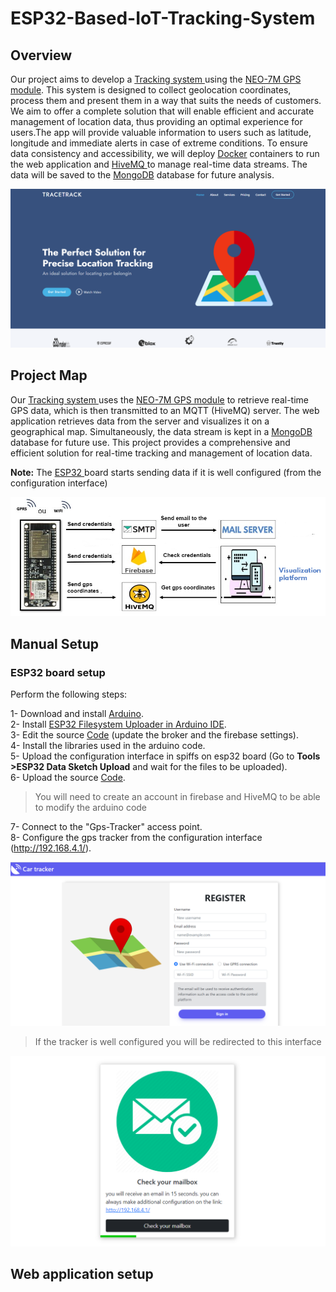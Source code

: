 # ESP32-Based-IoT-Tracking-System

## Overview
Our project aims to develop a <a href="https://github.com/ranizouaoui/ESP32-Based-IoT-Tracking-System/" >Tracking system </a> using the <a href="https://www.u-blox.com/en/product/neo-7-series">NEO-7M GPS module</a>. This system is designed to collect geolocation coordinates, process them and present them in a way that suits the needs of customers. We aim to offer a complete solution that will enable efficient and accurate management of location data, thus providing an optimal experience for users.The app will provide valuable information to users such as latitude, longitude and immediate alerts in case of extreme conditions. To ensure data consistency and accessibility, we will deploy <a href="https://www.docker.com/">Docker</a> containers to run the web application and <a href="https://www.hivemq.com/">HiveMQ </a> to manage real-time data streams. The data will be saved to the <a href="https://www .mongodb.com/">MongoDB</a> database for future analysis.

<div align="center"> 
<img src="https://github.com/ranizouaoui/ESP32-Based-IoT-Tracking-System/blob/main/pictures/home-interface.png" alt="" />
 </div>
 
## Project Map
Our <a href="https://github.com/ranizouaoui/ESP32-Based-IoT-Tracking-System/" >Tracking system </a> uses the <a href="https://www.u-blox.com/en/product/neo-7-series">NEO-7M GPS module</a>  to retrieve real-time GPS data, which is then transmitted to an MQTT (HiveMQ) server. The web application retrieves data from the server and visualizes it on a geographical map. Simultaneously, the data stream is kept in a <a href="https://www .mongodb.com/">MongoDB</a> database for future use. This project provides a comprehensive and efficient solution for real-time tracking and management of location data.

<strong> Note:</strong> The <a href="https://www.espressif.com/en/products/socs/esp32" >ESP32 </a>board starts sending data if it is well configured (from the configuration interface)
<div align="center"> 
<img src="https://github.com/ranizouaoui/ESP32-Based-IoT-Tracking-System/blob/main/pictures/synoptique.png" alt="" />
 </div>
 
 ## Manual Setup
 ### ESP32 board setup
 Perform the following steps:

 1- Download and install <a href="https://www.arduino.cc/">Arduino</a>.<br/>
 2- Install <a href="https://randomnerdtutorials.com/install-esp32-filesystem-uploader-arduino-ide/">ESP32 Filesystem Uploader in Arduino IDE</a>.<br/>
 3- Edit the source <a href="https://github.com/ranizouaoui/ESP32-Based-IoT-Tracking-System/blob/main/ESP-codes/Main-code/Main-code.ino">Code</a> (update the broker and the firebase settings).<br/>
 4- Install the libraries used in the arduino code.<br/>
 5- Upload the configuration interface in spiffs on esp32 board (Go to <strong> Tools >ESP32 Data Sketch Upload</strong> and wait for the files to be uploaded).<br/>
 6- Upload the source <a href="https://github.com/ranizouaoui/ESP32-Based-IoT-Tracking-System/blob/main/ESP-codes/Main-code/Main-code.ino">Code</a>. <br/>
 
 <blockquote> <p dir="auto">You will need to create an account in firebase and HiveMQ to be able to modify the arduino code</p></blockquote>

 7- Connect to the "Gps-Tracker" access point. <br/>
 8- Configure the gps tracker from the configuration interface (http://192.168.4.1/). <br/>
 <div align="center"> 
 <img src="https://github.com/ranizouaoui/ESP32-Based-IoT-Tracking-System/blob/main/pictures/configuration.png" alt="" />
 </div>
  <blockquote> <p dir="auto">If the tracker is well configured you will be redirected to this interface</p></blockquote>
   <div align="center"> 
 <img src="https://github.com/ranizouaoui/ESP32-Based-IoT-Tracking-System/blob/main/pictures/configuration1.png" alt="" />
 </div>

  ## Web application setup

